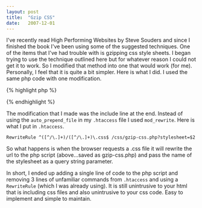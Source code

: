 ```yaml
---
layout: post
title:  "Gzip CSS" 
date:   2007-12-01
---
```


I've recently read High Performing Websites by Steve Souders and since I finished
the book I've been using some of the suggested techniques. One of the items that
I've had trouble with is gzipping css style sheets. I began trying to use the
technique outlined here but for whatever reason I could not get it to work. So I
modified that method into one that would work (for me). Personally, I feel that
it is quite a bit simpler. Here is what I did. I used the same php code with one
modification.

{% highlight php %}
<?
    ob_start("ob_gzhandler");
    header("Content-type: text/css; charset: UTF-8");
    header("Cache-Control: must-revalidate");
    $offset = 60 * 60;
    $ExpStr = "Expires: " . gmdate("D, d M Y H:i:s", time() + $offset) . " GMT";
    header($ExpStr);
    include($_REQUEST['stylesheet'] . ".css");
?>
{% endhighlight %}

The modification that I made was the include line at the end. Instead of using
the `auto_prepend_file` in my `.htaccess` file I used `mod_rewrite`. Here is what
I put in `.htaccess`.

`RewriteRule ^([^/\.]+)/([^/\.]+)\.css$ /css/gzip-css.php?stylesheet=$2`

So what happens is when the browser requests a .css file it will rewrite the url
to the php script (above...saved as gzip-css.php) and pass the name of the
stylesheet as a query string parameter.

In short, I ended up adding a single line of code to the php script and removing
3 lines of unfamiliar commands from `.htaccess` and using a `RewriteRule` (which
I was already using). It is still unintrusive to your html that is including css
files and also unintrusive to your css code. Easy to implement and simple to
maintain.

